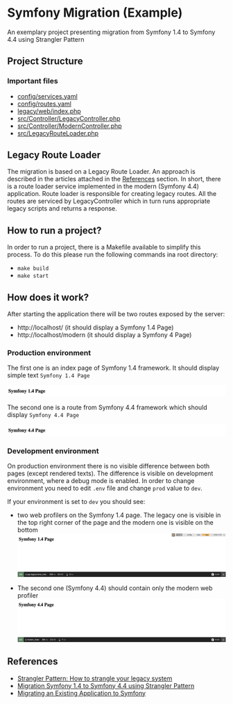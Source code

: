 # Symfony Migration (Example)
An exemplary project presenting migration from Symfony 1.4 to Symfony 4.4 using Strangler Pattern

## Project Structure
### Important files
- [config/services.yaml](https://github.com/dkusmierek/symfony_migration_example/blob/master/config/services.yaml)
- [config/routes.yaml](https://github.com/dkusmierek/symfony_migration_example/blob/master/config/routes.yaml)
- [legacy/web/index.php](https://github.com/dkusmierek/symfony_migration_example/blob/master/legacy/web/index.php)
- [src/Controller/LegacyController.php](https://github.com/dkusmierek/symfony_migration_example/blob/master/src/Controller/LegacyController.php)
- [src/Controller/ModernController.php](https://github.com/dkusmierek/symfony_migration_example/blob/master/src/Controller/ModernController.php)
- [src/LegacyRouteLoader.php](https://github.com/dkusmierek/symfony_migration_example/blob/master/src/LegacyRouteLoader.php)

## Legacy Route Loader
The migration is based on a Legacy Route Loader. An approach is described in the articles attached in the [References](#references) section. In short, there is a route loader service implemented in the modern (Symfony 4.4)  application. Route loader is responsible for creating legacy routes. All the routes are serviced by LegacyController
which in turn runs appropriate legacy scripts and returns a response.

## How to run a project?
In order to run a project, there is a Makefile available to simplify this process. To do this please run the following commands ina root directory:
- `make build`
- `make start`

## How does it work?
After starting the application there will be two routes exposed by the server:
- http://localhost/ (it should display a Symfony 1.4 Page)
- http://localhost/modern (it should display a Symfony 4 Page) 

### Production environment
The first one is an index page of Symfony 1.4 framework. It should display simple text `Symfony 1.4 Page`  

![alt text](docs/legacy_prod.png)  

The second one is a route from Symfony 4.4 framework which should display `Symfony 4.4 Page`

![alt text](docs/modern_prod.png) 

### Development environment
On production environment there is no visible difference between both pages (except rendered texts). The difference
is visible on development environment, where a debug mode is enabled. In order to change environment you need to edit 
`.env` file and change `prod` value to `dev`.  

If your environment is set to `dev` you should see:
 
- two web profilers on the Symfony 1.4 page. The legacy one is visible in the top right corner of the page and the 
modern one is visible on the bottom  
![alt text](docs/legacy_dev.png)  

- The second one (Symfony 4.4) should contain only the modern web profiler  
![alt text](docs/modern_dev.png)  

## References
- [Strangler Pattern: How to strangle your legacy system](https://blog.fingo.pl/strangler-pattern-how-to-strangle-your-legacy-system/)
- [Migration Symfony 1.4 to Symfony 4.4 using Strangler Pattern](https://blog.fingo.pl/strangler-pattern-how-to-strangle-your-legacy-system/)
- [Migrating an Existing Application to Symfony](https://symfony.com/doc/current/migration.html)
